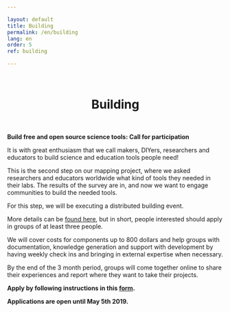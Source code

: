 ```yaml
---

layout: default
title: Building
permalink: /en/building
lang: en
order: 5
ref: building

---
```


<br>
  <center>
    <h1> Building </h1>  
  </center>
<br>


**Build free and open source science tools: Call for participation**

It is with great enthusiasm that we call makers, DIYers, researchers and educators to build science and education tools people need!


This is the second step on our mapping project, where we asked researchers and educators worldwide what kind of tools they needed in their labs. The results of the survey are in, and now we want to engage communities to build the needed tools.

For this step, we will be executing a distributed building event.

More details can be [found here](https://github.com/FOSH-following-demand/building_event/blob/master/criteria_and_application.md), but in short, people interested should apply in groups of at least three people.

We will cover costs for components up to 800 dollars and help groups with documentation, knowledge generation and support with development by having weekly check ins and bringing in external expertise when necessary.

By the end of the 3 month period, groups will come together online to share their experiences and report where they want to take their projects.

**Apply by following instructions in this [form](http://ec2-3-17-144-2.us-east-2.compute.amazonaws.com/index.php/148539?newtest=Y&lang=en).**

**Applications are open until May 5th 2019.**
